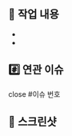 ## 📝 작업 내용
<!-- 작업한 내용을 모두 작성해 주세요. -->
- 
- 

## #️⃣ 연관 이슈
<!-- 연관된 이슈를 태그해 주세요. -->
close #이슈 번호

## 👀 스크린샷
<!-- 결과 이미지를 첨부해 주세요. -->

